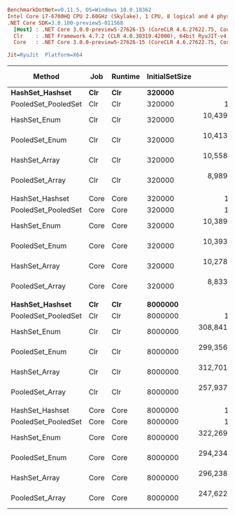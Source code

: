 ``` ini

BenchmarkDotNet=v0.11.5, OS=Windows 10.0.18362
Intel Core i7-6700HQ CPU 2.60GHz (Skylake), 1 CPU, 8 logical and 4 physical cores
.NET Core SDK=3.0.100-preview5-011568
  [Host] : .NET Core 3.0.0-preview5-27626-15 (CoreCLR 4.6.27622.75, CoreFX 4.700.19.22408), 64bit RyuJIT
  Clr    : .NET Framework 4.7.2 (CLR 4.0.30319.42000), 64bit RyuJIT-v4.8.3801.0
  Core   : .NET Core 3.0.0-preview5-27626-15 (CoreCLR 4.6.27622.75, CoreFX 4.700.19.22408), 64bit RyuJIT

Jit=RyuJit  Platform=X64  

```
|              Method |  Job | Runtime | InitialSetSize |               Mean |             Error |            StdDev |         Ratio |    RatioSD | Gen 0 | Gen 1 | Gen 2 | Allocated |
|-------------------- |----- |-------- |--------------- |-------------------:|------------------:|------------------:|--------------:|-----------:|------:|------:|------:|----------:|
|     **HashSet_Hashset** |  **Clr** |     **Clr** |         **320000** |           **8.304 ns** |         **0.1521 ns** |         **0.1348 ns** |          **1.00** |       **0.00** |     **-** |     **-** |     **-** |         **-** |
| PooledSet_PooledSet |  Clr |     Clr |         320000 |          10.502 ns |         0.2163 ns |         0.2023 ns |          1.26 |       0.03 |     - |     - |     - |         - |
|        HashSet_Enum |  Clr |     Clr |         320000 |  10,439,400.293 ns |   204,171.2150 ns |   200,523.4333 ns |  1,259,536.02 |  34,843.58 |     - |     - |     - |   12168 B |
|      PooledSet_Enum |  Clr |     Clr |         320000 |  10,413,696.875 ns |   207,676.1538 ns |   222,211.1578 ns |  1,253,617.33 |  38,080.56 |     - |     - |     - |   12168 B |
|       HashSet_Array |  Clr |     Clr |         320000 |  10,558,888.854 ns |   190,734.0023 ns |   178,412.7041 ns |  1,271,082.74 |  25,480.26 |     - |     - |     - |   12168 B |
|     PooledSet_Array |  Clr |     Clr |         320000 |   8,989,406.414 ns |   173,489.9784 ns |   192,833.6513 ns |  1,082,436.55 |  26,468.43 |     - |     - |     - |   12040 B |
|                     |      |         |                |                    |                   |                   |               |            |       |       |       |           |
|     HashSet_Hashset | Core |    Core |         320000 |          10.060 ns |         0.2116 ns |         0.1979 ns |          1.00 |       0.00 |     - |     - |     - |         - |
| PooledSet_PooledSet | Core |    Core |         320000 |          11.442 ns |         0.2502 ns |         0.2458 ns |          1.14 |       0.03 |     - |     - |     - |         - |
|        HashSet_Enum | Core |    Core |         320000 |  10,389,760.294 ns |   203,528.3871 ns |   209,008.6689 ns |  1,031,612.63 |  29,874.12 |     - |     - |     - |   12056 B |
|      PooledSet_Enum | Core |    Core |         320000 |  10,393,558.696 ns |   203,629.7921 ns |   257,526.4874 ns |  1,032,257.52 |  30,239.27 |     - |     - |     - |   12056 B |
|       HashSet_Array | Core |    Core |         320000 |  10,278,903.229 ns |   133,123.8194 ns |   124,524.1033 ns |  1,022,170.84 |  25,667.04 |     - |     - |     - |   12048 B |
|     PooledSet_Array | Core |    Core |         320000 |   8,833,267.917 ns |   143,583.2084 ns |   134,307.8222 ns |    878,463.25 |  25,457.03 |     - |     - |     - |   12016 B |
|                     |      |         |                |                    |                   |                   |               |            |       |       |       |           |
|     **HashSet_Hashset** |  **Clr** |     **Clr** |        **8000000** |           **8.284 ns** |         **0.1700 ns** |         **0.1590 ns** |          **1.00** |       **0.00** |     **-** |     **-** |     **-** |         **-** |
| PooledSet_PooledSet |  Clr |     Clr |        8000000 |          10.573 ns |         0.2344 ns |         0.2193 ns |          1.28 |       0.04 |     - |     - |     - |         - |
|        HashSet_Enum |  Clr |     Clr |        8000000 | 308,841,145.652 ns | 6,055,272.0935 ns | 7,657,980.3797 ns | 37,289,007.03 | 990,271.92 |     - |     - |     - |   16648 B |
|      PooledSet_Enum |  Clr |     Clr |        8000000 | 299,356,580.556 ns | 5,775,594.2911 ns | 6,179,821.1839 ns | 36,060,526.85 | 757,655.45 |     - |     - |     - |   16648 B |
|       HashSet_Array |  Clr |     Clr |        8000000 | 312,701,144.444 ns | 5,959,403.3039 ns | 6,376,494.7683 ns | 37,688,556.88 | 961,491.33 |     - |     - |     - |   16648 B |
|     PooledSet_Array |  Clr |     Clr |        8000000 | 257,937,240.909 ns | 4,892,633.5378 ns | 6,008,593.3704 ns | 31,040,562.02 | 819,717.25 |     - |     - |     - |   12552 B |
|                     |      |         |                |                    |                   |                   |               |            |       |       |       |           |
|     HashSet_Hashset | Core |    Core |        8000000 |          10.180 ns |         0.2309 ns |         0.2160 ns |          1.00 |       0.00 |     - |     - |     - |         - |
| PooledSet_PooledSet | Core |    Core |        8000000 |          10.739 ns |         0.2281 ns |         0.2134 ns |          1.06 |       0.03 |     - |     - |     - |         - |
|        HashSet_Enum | Core |    Core |        8000000 | 322,269,671.429 ns | 6,236,160.2304 ns | 7,423,705.1453 ns | 31,726,189.44 | 809,811.90 |     - |     - |     - |   12568 B |
|      PooledSet_Enum | Core |    Core |        8000000 | 294,234,796.875 ns | 5,781,728.6568 ns | 5,678,430.6270 ns | 28,928,180.90 | 894,500.56 |     - |     - |     - |   12568 B |
|       HashSet_Array | Core |    Core |        8000000 | 296,238,655.000 ns | 5,812,887.6126 ns | 6,694,130.0190 ns | 29,132,477.33 | 932,358.47 |     - |     - |     - |   12560 B |
|     PooledSet_Array | Core |    Core |        8000000 | 247,622,791.667 ns | 4,570,565.6620 ns | 4,488,906.6192 ns | 24,341,837.75 | 636,982.25 |     - |     - |     - |   12528 B |
